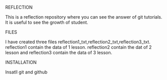 REFLECTION

This is a reflection repository where you can see the answer of git tutorials. It is useful to see the growth of student.

FILES

I have created three files reflection1_txt,reflection2_txt,reflection3_txt. reflection1 contain the data of 1 lesson. reflection2 contain the dat of 2 lesson and reflection3 contain the data of 3 lesson.

INSTALLATION

Insatll git and github
